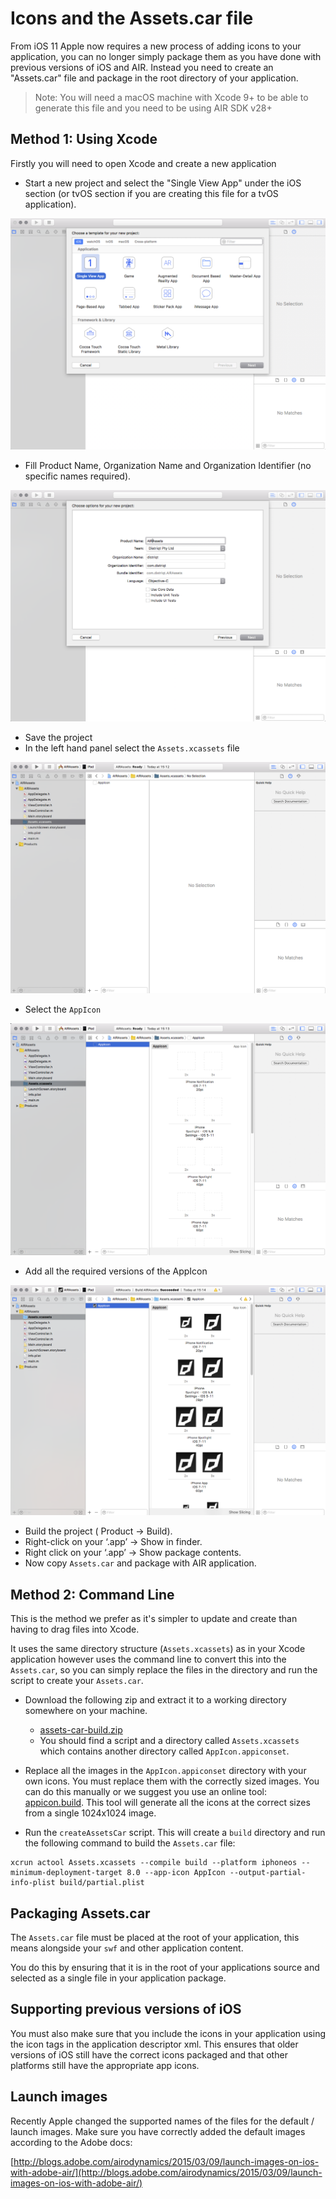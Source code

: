 
# Icons and the Assets.car file

From iOS 11 Apple now requires a new process of adding icons to your application, you can no longer simply package them as you have done with previous versions of iOS and AIR. Instead you need to create an "Assets.car" file and package in the root directory of your application.

>
> Note: You will need a macOS machine with Xcode 9+ to be able to generate this file and you need to be using AIR SDK v28+
>



## Method 1: Using Xcode


Firstly you will need to open Xcode and create a new application

- Start a new project and select the "Single View App" under the iOS section (or tvOS section if you are creating this file for a tvOS application).

![](images/ios-assets-car-xcode-1.png)

- Fill Product Name, Organization Name and Organization Identifier (no specific names required).

![](images/ios-assets-car-xcode-2.png)

- Save the project 
- In the left hand panel select the `Assets.xcassets` file

![](images/ios-assets-car-xcode-3.png)

- Select the `AppIcon`

![](images/ios-assets-car-xcode-4.png)


- Add all the required versions of the AppIcon

![](images/ios-assets-car-xcode-5.png)


- Build the project ( Product -> Build).
- Right-click on your ‘.app’ -> Show in finder.
- Right click on your ‘.app’ -> Show package contents.
- Now copy `Assets.car` and package with AIR application.




## Method 2: Command Line

This is the method we prefer as it's simpler to update and create than having to drag files into Xcode. 

It uses the same directory structure (`Assets.xcassets`) as in your Xcode application however uses the command line to convert this into the `Assets.car`, so you can simply replace the files in the directory and run the script to create your `Assets.car`. 

- Download the following zip and extract it to a working directory somewhere on your machine.
  - [assets-car-build.zip](resources/ios/assets-car-build.zip)
  - You should find a script and a directory called `Assets.xcassets` which contains another directory called `AppIcon.appiconset`.

- Replace all the images in the `AppIcon.appiconset` directory with your own icons. You must replace them with the correctly sized images. You can do this manually or we suggest you use an online tool: [appicon.build](https://www.appicon.build/). This tool will generate all the icons at the correct sizes from a single 1024x1024 image.

- Run the `createAssetsCar` script. This will create a `build` directory and run the following command to build the `Assets.car` file:

```
xcrun actool Assets.xcassets --compile build --platform iphoneos --minimum-deployment-target 8.0 --app-icon AppIcon --output-partial-info-plist build/partial.plist
```


## Packaging Assets.car

The `Assets.car` file must be placed at the root of your application, this means alongside your `swf` and other application content. 

You do this by ensuring that it is in the root of your applications source and selected as a single file in your application package.



## Supporting previous versions of iOS

You must also make sure that you include the icons in your application using the icon tags in the application descriptor xml. 
This ensures that older versions of iOS still have the correct icons packaged and that other platforms still have the appropriate app icons.



## Launch images

Recently Apple changed the supported names of the files for the default / launch images. Make sure you have correctly added the default images according to the Adobe docs:

[http://blogs.adobe.com/airodynamics/2015/03/09/launch-images-on-ios-with-adobe-air/](http://blogs.adobe.com/airodynamics/2015/03/09/launch-images-on-ios-with-adobe-air/)


